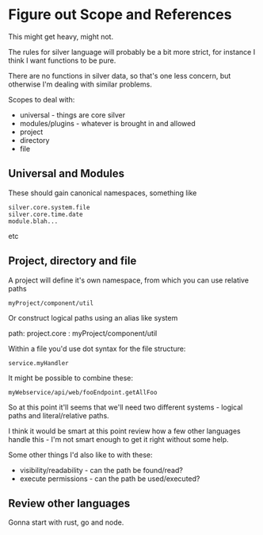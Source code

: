 Figure out Scope and References
===============================

This might get heavy, might not.

The rules for silver language will probably be a bit more strict, for instance I think I want functions to be pure.

There are no functions in silver data, so that's one less concern, but otherwise I'm dealing with similar problems.


Scopes to deal with:

* universal - things are core silver
* modules/plugins - whatever is brought in and allowed
* project
* directory
* file


Universal and Modules
---------------------

These should gain canonical namespaces, something like

	silver.core.system.file
	silver.core.time.date
	module.blah...

etc

Project, directory and file
---------------------------

A project will define it's own namespace, from which you can use relative paths

	myProject/component/util

Or construct logical paths using an alias like system

path:
	project.core : myProject/component/util


Within a file you'd use dot syntax for the file structure:

	service.myHandler

It might be possible to combine these:

	myWebservice/api/web/fooEndpoint.getAllFoo



So at this point it'll seems that we'll need two different systems - logical paths and literal/relative paths.

I think it would be smart at this point review how a few other languages handle this - I'm not smart enough to get it right without some help.


Some other things I'd also like to with these:
 * visibility/readability - can the path be found/read?
 * execute permissions	- can the path be used/executed?



Review other languages
----------------------
Gonna start with rust, go and node.
